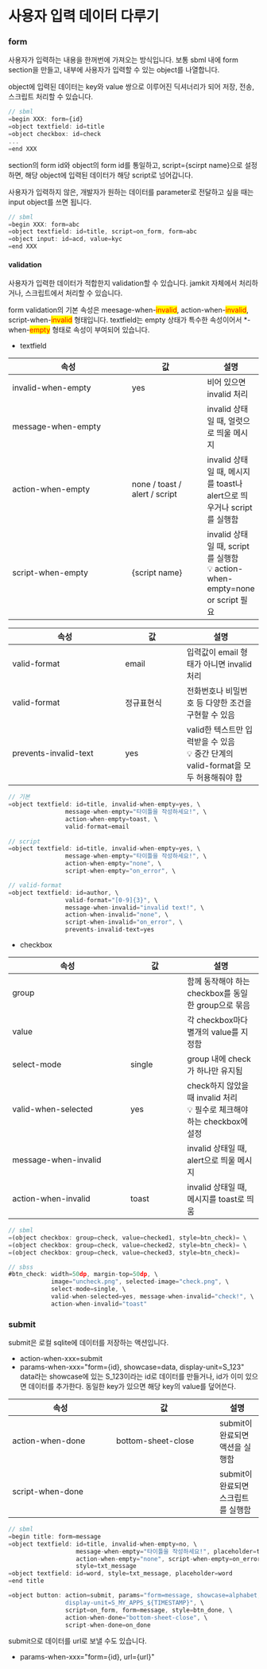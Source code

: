 # 사용자 입력 데이터 다루기

### form

사용자가 입력하는 내용을 한꺼번에 가져오는 방식입니다. 보통 sbml 내에 form section을 만들고, 내부에 사용자가 입력할 수 있는 object를 나열합니다.

object에 입력된 데이터는 key와 value 쌍으로 이루어진 딕셔너리가 되어 저장, 전송, 스크립트 처리할 수 있습니다.

```javascript
// sbml
=begin XXX: form={id}
=object textfield: id=title 
=object checkbox: id=check
...
=end XXX
```

section의 form id와 object의 form id를 통일하고, script={scirpt name}으로 설정하면, 해당 object에 입력된 데이터가 해당 script로 넘어갑니다.

사용자가 입력하지 않은, 개발자가 원하는 데이터를 parameter로 전달하고 싶을 때는 input object를 쓰면 됩니다.

```javascript
// sbml
=begin XXX: form=abc
=object textfield: id=title, script=on_form, form=abc
=object input: id=acd, value=kyc
=end XXX
```

#### validation

사용자가 입력한 데이터가 적합한지 validation할 수 있습니다. jamkit 자체에서 처리하거나, 스크립트에서 처리할 수 있습니다.

form validation의 기본 속성은 meesage-when-<mark style="color:red;">invalid</mark>, action-when-<mark style="color:red;">invalid</mark>, script-when-<mark style="color:red;">invalid</mark> 형태입니다. textfield는 empty 상태가 특수한 속성이어서 *-when-<mark style="color:red;">empty</mark> 형태로 속성이 부여되어 있습니다.

* textfield

<table><thead><tr><th width="226">속성</th><th width="136">값</th><th>설명</th></tr></thead><tbody><tr><td>invalid-when-empty</td><td>yes</td><td>비어 있으면 invalid 처리</td></tr><tr><td>message-when-empty</td><td></td><td>invalid 상태일 때, 얼럿으로 띄울 메시지</td></tr><tr><td>action-when-empty</td><td>none / toast / alert / script</td><td>invalid 상태일 때, 메시지를 toast나 alert으로 띄우거나 script를 실행함</td></tr><tr><td>script-when-empty</td><td>{script name}</td><td>invalid 상태일 때, script를 실행함<br>💡 action-when-empty=none or script 필요</td></tr></tbody></table>

<table><thead><tr><th width="211.33333333333331">속성</th><th width="108">값</th><th>설명</th></tr></thead><tbody><tr><td>valid-format</td><td>email</td><td>입력값이 email 형태가 아니면 invalid 처리</td></tr><tr><td>valid-format</td><td>정규표현식</td><td>전화번호나 비밀번호 등 다양한 조건을 구현할 수 있음</td></tr><tr><td>prevents-invalid-text</td><td>yes</td><td>valid한 텍스트만 입력받을 수 있음<br>💡 중간 단계의 valid-format을 모두 허용해줘야 함</td></tr></tbody></table>

```javascript
// 기본
=object textfield: id=title, invalid-when-empty=yes, \
                message-when-empty="타이틀을 작성하세요!", \
                action-when-empty=toast, \
                valid-format=email
                
// script
=object textfield: id=title, invalid-when-empty=yes, \
                message-when-empty="타이틀을 작성하세요!", \
                action-when-empty="none", \
                script-when-empty="on_error", \

// valid-format
=object textfield: id=author, \
                valid-format="[0-9]{3}", \
                message-when-invalid="invalid text!", \
                action-when-invalid="none", \
                script-when-invalid="on_error", \
                prevents-invalid-text=yes
```

* checkbox

<table><thead><tr><th width="222">속성</th><th width="98">값</th><th>설명</th></tr></thead><tbody><tr><td>group</td><td></td><td>함께 동작해야 하는 checkbox를 동일한 group으로 묶음</td></tr><tr><td>value</td><td></td><td>각 checkbox마다 별개의 value를 지정함</td></tr><tr><td>select-mode</td><td>single</td><td>group 내에 check가 하나만 유지됨</td></tr><tr><td>valid-when-selected</td><td>yes</td><td>check하지 않았을 때 invalid 처리<br>💡 필수로 체크해야 하는 checkbox에 설정</td></tr><tr><td>message-when-invalid</td><td></td><td>invalid 상태일 때, alert으로 띄울 메시지</td></tr><tr><td>action-when-invalid</td><td>toast</td><td>invalid 상태일 때, 메시지를 toast로 띄움</td></tr></tbody></table>

```javascript
// sbml
=(object checkbox: group=check, value=checked1, style=btn_check)= \
=(object checkbox: group=check, value=checked2, style=btn_check)= \
=(object checkbox: group=check, value=checked3, style=btn_check)=

// sbss
#btn_check: width=50dp, margin-top=50dp, \
            image="uncheck.png", selected-image="check.png", \
            select-mode=single, \
            valid-when-selected=yes, message-when-invalid="check!", \
            action-when-invalid="toast"
```

### submit

submit은 로컬 sqlite에 데이터를 저장하는 액션입니다.&#x20;

* action-when-xxx=submit
* params-when-xxx="form={id}, showcase=data, display-unit=S_123"
  data라는 showcase에 있는 S_123이라는 id로 데이터를 만들거나, id가 이미 있으면 데이터를 추가한다.
  동일한 key가 있으면 해당 key의 value를 덮어쓴다.

<table><thead><tr><th width="193.33333333333331">속성</th><th width="192">값</th><th>설명</th></tr></thead><tbody><tr><td>action-when-done</td><td>bottom-sheet-close</td><td>submit이 완료되면 액션을 실행함</td></tr><tr><td>script-when-done</td><td></td><td>submit이 완료되면 스크립트를 실행함</td></tr></tbody></table>

```javascript
// sbml
=begin title: form=message
=object textfield: id=title, invalid-when-empty=no, \
                   message-when-empty="타이틀을 작성하세요!", placeholder=title, \
                   action-when-empty="none", script-when-empty=on_error, \
                   style=txt_message
=object textfield: id=word, style=txt_message, placeholder=word
=end title

=object button: action=submit, params="form=message, showcase=alphabet, \
                display-unit=S_MY_APPS_${TIMESTAMP}", \
                script=on_form, form=message, style=btn_done, \
                action-when-done="bottom-sheet-close", \
                script-when-done=on_done
```

submit으로 데이터를 url로 보낼 수도 있습니다.

* params-when-xxx="form={id}, url={url}"

